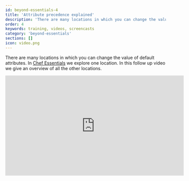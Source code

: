 ```yaml
---
id: beyond-essentials-4
title: 'Attribute precedence explained'
description: 'There are many locations in which you can change the value of default attributes. In Chef Essentials we explore one location. In this follow up video we give an overview of all the other locations.'
order: 4
keywords: training, videos, screencasts
category: 'beyond-essentials'
sections: []
icon: video.png
---
```


There are many locations in which you can change the value of default attributes. In [Chef Essentials](https://www.chef.io/training/#essentials) we explore one location. In this follow up video we give an overview of all the other locations.

<iframe width="560" height="315" src="https://www.youtube.com/embed/k_D_-p20mpU?list=PL11cZfNdwNyNciM-PmIrO0hkSZB-ir52t" frameborder="0" allowfullscreen></iframe>

<p/>
